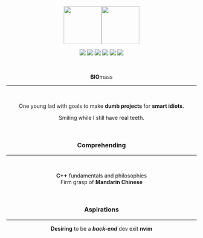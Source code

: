 <div align="center"><img src="https://user-images.githubusercontent.com/111497717/202375115-2b54199b-39a9-47cf-b50c-577c2aca49c0.gif" width="100px" height="100px"><img src="https://user-images.githubusercontent.com/111497717/202377076-3bea81f5-4409-496a-8605-65485cb87661.gif" width="100px" height="100px">

![](https://img.shields.io/badge/Migo's-blue?style=for-the-badge) ![](https://img.shields.io/badge/the-ff6666?style=for-the-badge) ![](https://img.shields.io/badge/name,-yellow?style=for-the-badge) ![](https://img.shields.io/badge/coding's-blueviolet?style=for-the-badge) ![](https://img.shields.io/badge/my-blue?style=for-the-badge) ![](https://img.shields.io/badge/game!-ff6600?style=for-the-badge)
</h1>

<br>

<div align="center">

**BIO**<span>mass</span>    
<hr>

<br>

One young lad with goals to make **dumb projects** for **smart idiots**.

Smiling while  I still have real teeth. 

<br>

### Comprehending
<hr>
<br>

**C++** fundamentals and philosophies  <br>
Firm grasp of **Mandarin Chinese** 

<br>

### Aspirations
<hr>

**Desiring** to be a ***back-end*** dev
exit **nv**i**m**

</div>
